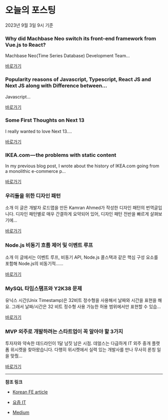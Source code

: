 # 오늘의 포스팅 
2023년 9월 3일 9시 기준 

### Why did Machbase Neo switch its front-end framework from Vue.js to React? 

 Machbase Neo(Time Series Database) Development Team... 

 [바로가기](https://medium.com/machbase/why-did-machbase-neo-switch-its-front-end-framework-from-vue-js-to-react-b06ffe680785?responsesOpen=true&sortBy=REVERSE_CHRON&source=topic_portal_recommended_stories---------0-84----------frontend----------8a8b993a_0d89_4e74_b7e1_3abf14cc276d-------) 

### Popularity reasons of Javascript, Typescript, React JS and Next JS along with Difference between… 

 Javascript... 

 [바로가기](https://medium.com/@s.atmaramani/popularity-reasons-of-javascript-typescript-react-js-and-next-js-along-with-difference-between-8fe5b1f500c6?responsesOpen=true&sortBy=REVERSE_CHRON&source=topic_portal_recommended_stories---------0-84----------reactjs----------773b9a1a_6032_444b_b899_0b04ede4e9c1-------) 

### Some First Thoughts on Next 13 

 I really wanted to love Next 13.... 

 [바로가기](https://medium.com/better-programming/some-first-thoughts-on-next-13-922a6a6c5200?responsesOpen=true&sortBy=REVERSE_CHRON&source=topic_portal_recommended_stories---------0-107----------nextjs----------3d80a7be_34dc_4843_ab76_45eb669e0f97-------) 

### IKEA.com — the problems with static content 

 In my previous blog post, I wrote about the history of IKEA.com going from a monolithic e-commerce p... 

 [바로가기](https://medium.com/flat-pack-tech/ikea-com-the-problems-with-static-content-3cd750a5f529?responsesOpen=true&sortBy=REVERSE_CHRON&source=topic_portal_recommended_stories---------0-84----------front_end_development----------277ca412_1067_4fc7_8898_dfd5c31a47c1-------) 

###  우리들을 위한 디자인 패턴 

 소개 이 글은 개발자 로드맵을 만든 Kamran Ahmed가 작성한 디자인 패턴의 번역글입니다. 디자인 패턴별로 매우 간결하게 요약되어 있어, 디자인 패턴 전반을 빠르게 살펴보기에... 

 [바로가기](https://kofearticle.substack.com/p/korean-fe-article-cf7) 

###  Node.js 비동기 흐름 제어 및 이벤트 루프 

 소개 이 글에서는 이벤트 루프, 비동기 API, Node.js 콜스택과 같은 핵심 구성 요소를 포함해 Node.js의 비동기적…... 

 [바로가기](https://kofearticle.substack.com/p/korean-fe-article-nodejs) 

### MySQL 타임스탬프와 Y2K38 문제 

 유닉스 시간(Unix Timestamp)은 32비트 정수형을 사용해서 날짜와 시간을 표현을 해요. 그래서 날짜/시간은 32 비트 정수형 사용 가능한 허용 범위에서만 표현할 수 있습... 

 [바로가기](https://yozm.wishket.com/magazine/detail/2209/) 

### MVP 외주로 개발하려는 스타트업이 꼭 알아야 할 3가지 

 투자자와 약속한 데드라인이 1달 남짓 남은 시점. 데얼스는 다급하게 IT 외주 중개 플랫폼 위시켓을 찾아왔습니다. 다행히 위시켓에서 실력 있는 개발사를 만나 무사히 론칭 일을 맞췄... 

 [바로가기](https://yozm.wishket.com/magazine/detail/2208/) 

---

**참조 링크**

- [Korean FE article](https://kofearticle.substack.com) 

- [요즘 IT](https://yozm.wishket.com/magazine) 

- [Medium](https://medium.com) 

